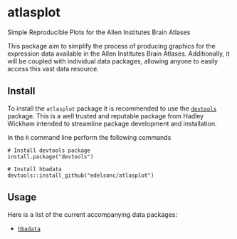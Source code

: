 # atlasplot
Simple Reproducible Plots for the Allen Institutes Brain Atlases

This package aim to simplify the process of producing graphics for the expression data available in the Allen Institutes Brain Atlases. Additionally, it will be coupled with individual data packages, allowing anyone to easily access this vast data resource.

## Install
To install the `atlasplot` package it is recommended to use the 
[`devtools`](https://github.com/hadley/devtools) package. This is a well trusted and reputable package from Hadley Wickham intended to streamline package development and installation.

In the `R` command line perform the following commands
```
# Install devtools package
install.package("devtools")

# Install hbadata
devtools::install_github("edelsonc/atlasplot")
```

## Usage
Here is a list of the current accompanying data packages:
* [`hbadata`](https://github.com/edelsonc/hbadata)
